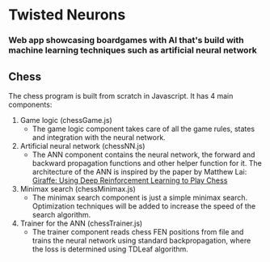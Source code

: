 # Twisted Neurons

### Web app showcasing boardgames with AI that's build with machine learning techniques such as artificial neural network

## Chess

The chess program is built from scratch in Javascript. It has 4 main components:

1. Game logic (chessGame.js)
	* The game logic component takes care of all the game rules, states and integration with the neural network.
2. Artificial neural network (chessNN.js)
	* The ANN component contains the neural network, the forward and backward propagation functions and other helper function for it. The architecture of the ANN is inspired by the paper by Matthew Lai: [Giraffe: Using Deep Reinforcement Learning to Play Chess](https://arxiv.org/pdf/1509.01549.pdf)
3. Minimax search (chessMinimax.js)
	* The minimax search component is just a simple minimax search. Optimization techniques will be added to increase the speed of the search algorithm.
4. Trainer for the ANN (chessTrainer.js)
	* The trainer component reads chess FEN positions from file and trains the neural network using standard backpropagation, where the loss is determined using TDLeaf algorithm.


